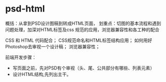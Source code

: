 # psd-html
概括：从拿到PSD设计图稿到转成HTML页面，
划重点：切图的基本流程和遇到问题处理，加深对HTML标签及css 规范的应用，浏览器兼容性和各工种的配合

CSS 和 HTML 代码配合；
CSS规范命名和HTML标签结构应用；
如何用好Photoshop去审视一个设计稿；
浏览器兼容性；

前端开发步骤：
+ 写页面之前，先对PSD有个审视（头、尾、公共部分有哪些、列表元素）
+ 设计HTML结构,先列出主干。